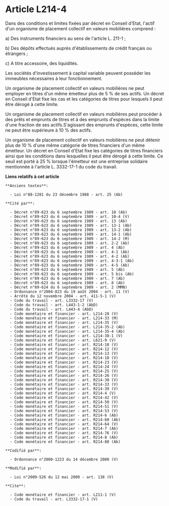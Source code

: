 # Article L214-4

Dans des conditions et limites fixées par décret en Conseil d'Etat, l'actif d'un organisme de placement collectif en valeurs
mobilières comprend : 

a) Des instruments financiers au sens de l'article L. 211-1 ; 

b) Des dépôts effectués auprès d'établissements de crédit français ou étrangers ; 

c) A titre accessoire, des liquidités. 

Les sociétés d'investissement à capital variable peuvent posséder les immeubles nécessaires à leur fonctionnement. 

Un organisme de placement collectif en valeurs mobilières ne peut employer en titres d'un même émetteur plus de 5 % de ses
actifs. Un décret en Conseil d'Etat fixe les cas et les catégories de titres pour lesquels il peut être dérogé à cette
limite. 

Un organisme de placement collectif en valeurs mobilières peut procéder à des prêts et emprunts de titres et à des emprunts
d'espèces dans la limite d'une fraction de ses actifs.S'agissant des emprunts d'espèces, cette limite ne peut être supérieure
à 10 % des actifs. 

Un organisme de placement collectif en valeurs mobilières ne peut détenir plus de 10 % d'une même catégorie de titres
financiers d'un même émetteur. Un décret en Conseil d'Etat fixe les catégories de titres financiers ainsi que les conditions
dans lesquelles il peut être dérogé à cette limite. Ce seuil est porté à 25 % lorsque l'émetteur est une entreprise solidaire
mentionnée à l'article L. 3332-17-1 du code du travail.

**Liens relatifs à cet article**

	**Anciens textes**:

	  - Loi n°88-1201 du 23 décembre 1988 - art. 25 (Ab)

	**Cité par**:

	  - Décret n°89-623 du 6 septembre 1989 - art. 10 (Ab)
	  - Décret n°89-623 du 6 septembre 1989 - art. 10-4 (V)
	  - Décret n°89-623 du 6 septembre 1989 - art. 13 (Ab)
	  - Décret n°89-623 du 6 septembre 1989 - art. 13-1 (Ab)
	  - Décret n°89-623 du 6 septembre 1989 - art. 13-2 (Ab)
	  - Décret n°89-623 du 6 septembre 1989 - art. 14-1 (Ab)
	  - Décret n°89-623 du 6 septembre 1989 - art. 14-2 (M)
	  - Décret n°89-623 du 6 septembre 1989 - art. 2-2 (Ab)
	  - Décret n°89-623 du 6 septembre 1989 - art. 4 (Ab)
	  - Décret n°89-623 du 6 septembre 1989 - art. 4-1 (Ab)
	  - Décret n°89-623 du 6 septembre 1989 - art. 4-2 (Ab)
	  - Décret n°89-623 du 6 septembre 1989 - art. 4-3-1 (Ab)
	  - Décret n°89-623 du 6 septembre 1989 - art. 4-5 (Ab)
	  - Décret n°89-623 du 6 septembre 1989 - art. 5 (Ab)
	  - Décret n°89-623 du 6 septembre 1989 - art. 5 bis (Ab)
	  - Décret n°89-623 du 6 septembre 1989 - art. 7 (Ab)
	  - Décret n°89-623 du 6 septembre 1989 - art. 8 (Ab)
	  - Décret n°89-624 du 6 septembre 1989 - art. 2 (MMN)
	  - Ordonnance n°2004-823 du 19 août 2004 - art. 11 (V)
	  - Arrêté du 12 novembre 2004 - art. 411-5-1 (V)
	  - Code du travail - art. L3332-17 (V)
	  - Code du travail - art. L443-1-2 (AbD)
	  - Code du travail - art. L443-4 (AbD)
	  - Code monétaire et financier - art. L214-28 (V)
	  - Code monétaire et financier - art. L214-33 (M)
	  - Code monétaire et financier - art. L214-35 (V)
	  - Code monétaire et financier - art. L214-35-2 (Ab)
	  - Code monétaire et financier - art. L214-35-4 (Ab)
	  - Code monétaire et financier - art. L214-38-1 (V)
	  - Code monétaire et financier - art. L621-9 (V)
	  - Code monétaire et financier - art. R214-10 (V)
	  - Code monétaire et financier - art. R214-12 (V)
	  - Code monétaire et financier - art. R214-13 (V)
	  - Code monétaire et financier - art. R214-18 (V)
	  - Code monétaire et financier - art. R214-23 (V)
	  - Code monétaire et financier - art. R214-24 (V)
	  - Code monétaire et financier - art. R214-25 (V)
	  - Code monétaire et financier - art. R214-26 (V)
	  - Code monétaire et financier - art. R214-30 (V)
	  - Code monétaire et financier - art. R214-33 (V)
	  - Code monétaire et financier - art. R214-39 (V)
	  - Code monétaire et financier - art. R214-4 (V)
	  - Code monétaire et financier - art. R214-42 (V)
	  - Code monétaire et financier - art. R214-50 (V)
	  - Code monétaire et financier - art. R214-51 (V)
	  - Code monétaire et financier - art. R214-53 (V)
	  - Code monétaire et financier - art. R214-6 (Ab)
	  - Code monétaire et financier - art. R214-60 (Ab)
	  - Code monétaire et financier - art. R214-64 (V)
	  - Code monétaire et financier - art. R214-7 (Ab)
	  - Code monétaire et financier - art. R214-76 (V)
	  - Code monétaire et financier - art. R214-8 (Ab)
	  - Code monétaire et financier - art. R214-80 (Ab)

	**Codifié par**:

	  - Ordonnance n°2000-1223 du 14 décembre 2000 (V)

	**Modifié par**:

	  - Loi n°2009-526 du 12 mai 2009 - art. 138 (V)

	**Cite**:

	  - Code monétaire et financier - art. L211-1 (V)
	  - Code du travail - art. L3332-17-1 (V)
